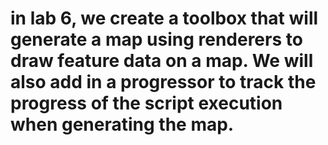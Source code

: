 # in lab 6, we create a toolbox that will generate a map using renderers to draw feature data on a map. We will also add in a progressor to track the progress of the script execution when generating the map.